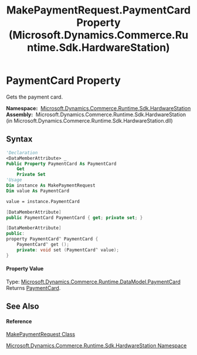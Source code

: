 ﻿---
title: MakePaymentRequest.PaymentCard Property  (Microsoft.Dynamics.Commerce.Runtime.Sdk.HardwareStation)
TOCTitle: PaymentCard Property
ms:assetid: P:Microsoft.Dynamics.Commerce.Runtime.Sdk.HardwareStation.MakePaymentRequest.PaymentCard
ms:mtpsurl: https://technet.microsoft.com/en-us/library/microsoft.dynamics.commerce.runtime.sdk.hardwarestation.makepaymentrequest.paymentcard(v=AX.60)
ms:contentKeyID: 65319395
ms.date: 05/18/2015
mtps_version: v=AX.60
f1_keywords:
- Microsoft.Dynamics.Commerce.Runtime.Sdk.HardwareStation.MakePaymentRequest.PaymentCard
dev_langs:
- CSharp
- C++
- VB
---

# PaymentCard Property

Gets the payment card.

**Namespace:**  [Microsoft.Dynamics.Commerce.Runtime.Sdk.HardwareStation](microsoft-dynamics-commerce-runtime-sdk-hardwarestation-namespace.md)  
**Assembly:**  Microsoft.Dynamics.Commerce.Runtime.Sdk.HardwareStation (in Microsoft.Dynamics.Commerce.Runtime.Sdk.HardwareStation.dll)

## Syntax

``` vb
'Declaration
<DataMemberAttribute> _
Public Property PaymentCard As PaymentCard
    Get
    Private Set
'Usage
Dim instance As MakePaymentRequest
Dim value As PaymentCard

value = instance.PaymentCard
```

``` csharp
[DataMemberAttribute]
public PaymentCard PaymentCard { get; private set; }
```

``` c++
[DataMemberAttribute]
public:
property PaymentCard^ PaymentCard {
    PaymentCard^ get ();
    private: void set (PaymentCard^ value);
}
```

#### Property Value

Type: [Microsoft.Dynamics.Commerce.Runtime.DataModel.PaymentCard](paymentcard-class-microsoft-dynamics-commerce-runtime-datamodel.md)  
Returns [PaymentCard](paymentcard-class-microsoft-dynamics-commerce-runtime-datamodel.md).  

## See Also

#### Reference

[MakePaymentRequest Class](makepaymentrequest-class-microsoft-dynamics-commerce-runtime-sdk-hardwarestation.md)

[Microsoft.Dynamics.Commerce.Runtime.Sdk.HardwareStation Namespace](microsoft-dynamics-commerce-runtime-sdk-hardwarestation-namespace.md)

